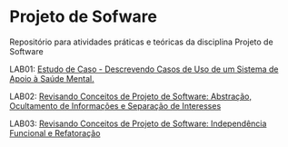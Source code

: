 # Projeto de Sofware

Repositório para atividades práticas e teóricas da disciplina Projeto de Software


LAB01: [Estudo de Caso - Descrevendo Casos de Uso de um Sistema de Apoio à Saúde Mental.](labs/lab-mentcare.md)

LAB02: [Revisando Conceitos de Projeto de Software: Abstração, Ocultamento de Informações e Separação de Interesses](labs/lab-conceitos-basicos-parte1.md)

LAB03: [Revisando Conceitos de Projeto de Software: Independência Funcional e Refatoração](labs/lab-conceitos-basicos-parte2.md)

